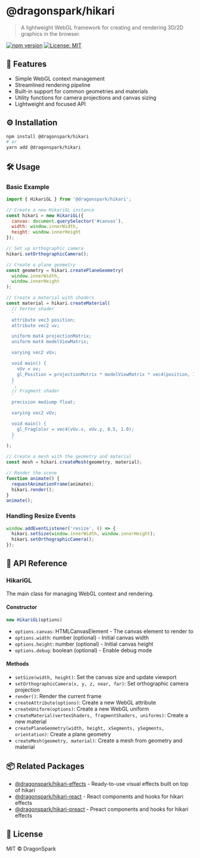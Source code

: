 # @dragonspark/hikari

> A lightweight WebGL framework for creating and rendering 3D/2D graphics in the browser.

[![npm version](https://img.shields.io/npm/v/@dragonspark/hikari.svg?style=for-the-badge)](https://www.npmjs.com/package/@dragonspark/hikari)
[![License: MIT](https://img.shields.io/badge/License-MIT-blue.svg?style=for-the-badge)](https://opensource.org/licenses/MIT)

## 🧩 Features

- Simple WebGL context management
- Streamlined rendering pipeline
- Built-in support for common geometries and materials
- Utility functions for camera projections and canvas sizing
- Lightweight and focused API

## ⚙️ Installation

```bash
npm install @dragonspark/hikari
# or
yarn add @dragonspark/hikari
```

## 🛠️ Usage

### Basic Example

```javascript
import { HikariGL } from '@dragonspark/hikari';

// Create a new HikariGL instance
const hikari = new HikariGL({
  canvas: document.querySelector('#canvas'),
  width: window.innerWidth,
  height: window.innerHeight
});

// Set up orthographic camera
hikari.setOrthographicCamera();

// Create a plane geometry
const geometry = hikari.createPlaneGeometry(
  window.innerWidth,
  window.innerHeight
);

// Create a material with shaders
const material = hikari.createMaterial(
  // Vertex shader
  `
  attribute vec3 position;
  attribute vec2 uv;

  uniform mat4 projectionMatrix;
  uniform mat4 modelViewMatrix;

  varying vec2 vUv;

  void main() {
    vUv = uv;
    gl_Position = projectionMatrix * modelViewMatrix * vec4(position, 1.0);
  }
  `,
  // Fragment shader
  `
  precision mediump float;

  varying vec2 vUv;

  void main() {
    gl_FragColor = vec4(vUv.x, vUv.y, 0.5, 1.0);
  }
  `
);

// Create a mesh with the geometry and material
const mesh = hikari.createMesh(geometry, material);

// Render the scene
function animate() {
  requestAnimationFrame(animate);
  hikari.render();
}
animate();
```

### Handling Resize Events

```javascript
window.addEventListener('resize', () => {
  hikari.setSize(window.innerWidth, window.innerHeight);
  hikari.setOrthographicCamera();
});
```

## 📖 API Reference

### HikariGL

The main class for managing WebGL context and rendering.

#### Constructor

```javascript
new HikariGL(options)
```

- `options.canvas`: HTMLCanvasElement - The canvas element to render to
- `options.width`: number (optional) - Initial canvas width
- `options.height`: number (optional) - Initial canvas height
- `options.debug`: boolean (optional) - Enable debug mode

#### Methods

- `setSize(width, height)`: Set the canvas size and update viewport
- `setOrthographicCamera(x, y, z, near, far)`: Set orthographic camera projection
- `render()`: Render the current frame
- `createAttribute(options)`: Create a new WebGL attribute
- `createUniform(options)`: Create a new WebGL uniform
- `createMaterial(vertexShaders, fragmentShaders, uniforms)`: Create a new material
- `createPlaneGeometry(width, height, xSegments, ySegments, orientation)`: Create a plane geometry
- `createMesh(geometry, material)`: Create a mesh from geometry and material

## 📦 Related Packages

- [@dragonspark/hikari-effects](https://www.npmjs.com/package/@dragonspark/hikari-effects) - Ready-to-use visual effects built on top of hikari
- [@dragonspark/hikari-react](https://www.npmjs.com/package/@dragonspark/hikari-react) - React components and hooks for hikari effects
- [@dragonspark/hikari-preact](https://www.npmjs.com/package/@dragonspark/hikari-preact) - Preact components and hooks for hikari effects

## 📝 License

MIT © DragonSpark
